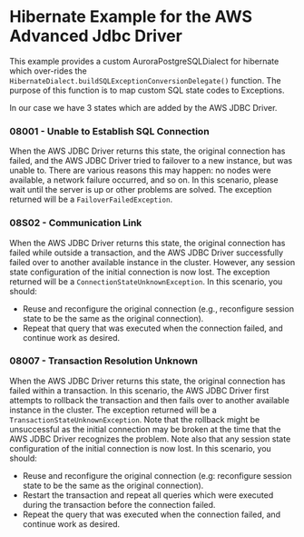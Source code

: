 # Hibernate Example for the AWS Advanced Jdbc Driver

This example provides a custom AuroraPostgreSQLDialect for hibernate 
which over-rides the `HibernateDialect.buildSQLExceptionConversionDelegate()` function.
The purpose of this function is to map custom SQL state codes to Exceptions.

In our case we have 3 states which are added by the AWS JDBC Driver.

### 08001 - Unable to Establish SQL Connection
When the AWS JDBC Driver returns this state, the original connection has 
failed, and the AWS JDBC Driver tried to failover to a new instance, 
but was unable to. There are various reasons this may happen: no nodes were available, 
a network failure occurred, and so on. 
In this scenario, please wait until the server is up or other problems are solved.
The exception returned will be a `FailoverFailedException`.

### 08S02 - Communication Link
When the AWS JDBC Driver returns this state, the original connection has failed
while outside a transaction, and the AWS JDBC Driver successfully 
failed over to another available instance in the cluster. However, any session state configuration 
of the initial connection is now lost. The exception returned will be a `ConnectionStateUnknownException`.
In this scenario, you should:
- Reuse and reconfigure the original connection (e.g., reconfigure session state to be the same as the original connection).
- Repeat that query that was executed when the connection failed, and continue work as desired.

### 08007 - Transaction Resolution Unknown
When the AWS JDBC Driver returns this state, the original connection has failed within a 
transaction. 
In this scenario, the AWS JDBC Driver first attempts to rollback the transaction and 
then fails over to another available instance in the cluster. The exception returned will be 
a `TransactionStateUnknownException`.
Note that the rollback might be unsuccessful as the initial connection may be broken at the 
time that the AWS JDBC Driver recognizes the problem. Note also that any session state 
configuration of the initial connection is now lost. In this scenario, you should:

- Reuse and reconfigure the original connection (e.g: reconfigure session state to be the same as the original connection).
- Restart the transaction and repeat all queries which were executed during the transaction before the connection failed.
- Repeat the query that was executed when the connection failed, and continue work as desired.
